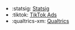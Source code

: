 <!-- To add an entry, first add an SVG logo in overrides/.icons, then add a new line item in the table. Wrap the icon filename in colons to reference it. -->

<div class="grid cards" markdown>

- :statsig: [Statsig](../data/destinations/statsig-cohort.md)
- :tiktok: [TikTok Ads](../data/destinations/tiktok-cohort.md)
- :qualtrics-xm: [Qualtrics](../data/destinations/qualtrics-cohort.md)

</div>